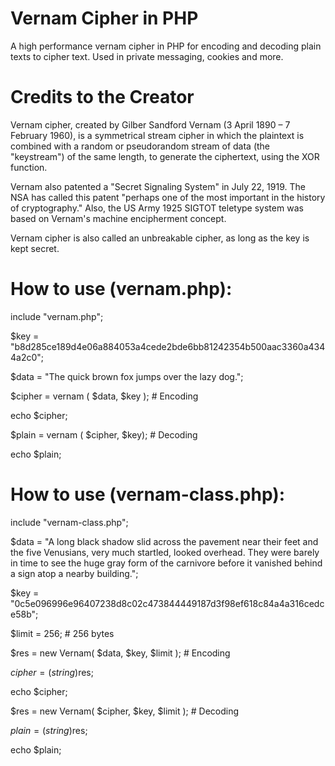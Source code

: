 # Vernam Cipher in PHP
A high performance vernam cipher in PHP for encoding and decoding plain texts to cipher text. Used in private messaging, cookies and more.

# Credits to the Creator
Vernam cipher, created by Gilber Sandford Vernam (3 April 1890 – 7 February 1960), is a symmetrical stream cipher in which the plaintext is combined with a random or pseudorandom stream of data (the "keystream") of the same length, to generate the ciphertext, using the XOR function.

Vernam also patented a "Secret Signaling System" in July 22, 1919. The NSA has called this patent "perhaps one of the most important in the history of cryptography." Also, the US Army 1925 SIGTOT teletype system was based on Vernam's machine encipherment concept.

Vernam cipher is also called an unbreakable cipher, as long as the key is kept secret.

# How to use (vernam.php):

include "vernam.php";

$key = "b8d285ce189d4e06a884053a4cede2bde6bb81242354b500aac3360a4344a2c0";

$data = "The quick brown fox jumps over the lazy dog.";

$cipher = vernam ( $data, $key ); # Encoding

echo $cipher;

$plain = vernam ( $cipher, $key); # Decoding

echo $plain;

# How to use (vernam-class.php):

include "vernam-class.php";

$data = "A long black shadow slid across the pavement near their feet and the five Venusians, very much startled, looked overhead. They were barely in time to see the huge gray form of the carnivore before it vanished behind a sign atop a nearby building.";

$key = "0c5e096996e96407238d8c02c473844449187d3f98ef618c84a4a316cedce58b";

$limit = 256; # 256 bytes

$res = new Vernam( $data, $key, $limit ); # Encoding

$cipher = (string)$res;

echo $cipher;

$res = new Vernam( $cipher, $key, $limit ); # Decoding

$plain = (string)$res;

echo $plain;
